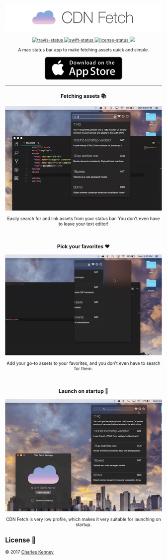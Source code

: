 <p align="center">
  <img src="Assets/banner.png" alt="banner">
</p>

<p align="center">
  <a href="https://travis-ci.org/Charliekenney23/cdn-fetch">
    <img src="https://img.shields.io/travis/charliekenney23/cdn-fetch.svg" alt="travis-status">
  </a>
  <a href="#swift4">
    <img src="https://img.shields.io/badge/swift-4-orange.svg" alt="swift-status">
  </a>
  <a href="https://github.com/Charliekenney23/cdn-fetch/blob/master/LICENSE">
    <img src="https://img.shields.io/badge/license-MIT-blue.svg" alt="license-status">
  </a>
  <a href="https://github.com/Charliekenney23/cdn-fetch/releases">
    <img src="https://img.shields.io/badge/latest-1%2E0%2E0-green.svg">
  </a>
</p>

<p align="center">
  A mac status bar app to make fetching assets quick and simple.
</p>
<p align="center">
  <a target="_blank" href="https://itunes.apple.com/us/app/cdn-fetch/id1300253317?mt=12">
    <img src="Assets/appstore.png" alt="Download in the appstore" width="250">
  </a>
</p>
<hr>

<h3 align="center">Fetching assets 📚</h3>
<p align="center">
  <img src="Assets/fetch-demo-final.gif" alt="fetch demo">
</p>
<p align="center">Easily search for and link assets from your status bar. You don't even have to leave your text editor!</p>

<br>

<h3 align="center">Pick your favorites ❤️</h3>
<p align="center">
  <img src="Assets/favorite-demo-final.gif" alt="favorites demo">
</p>
<p align="center">Add your go-to assets to your favorites, and you don't even have to search for them.</p>

<br>

<h3 align="center">Launch on startup 🚀</h3>
<p align="center">
  <img src="Assets/startup-demo-final.gif" alt="startup demo">
</p>
<p align="center">CDN Fetch is very low profile, which makes it very suitable for launching on startup.</p>

<h2>License 📜</h2>
<p>
  &copy; 2017 <a href="https://github.com/charliekenney23">Charles Kenney</a>
</p>
